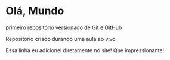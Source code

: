 # Olá, Mundo
primeiro repositório versionado de Git e GitHub

Repositório criado durando uma aula ao vivo

Essa linha eu adicionei diretamente no site! Que impressionante!
